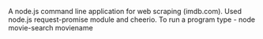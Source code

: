 A node.js command line application for web scraping (imdb.com). Used node.js request-promise module and cheerio. To run a program type - node movie-search moviename